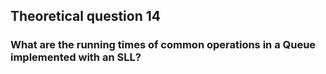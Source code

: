 ## Theoretical question 14

### What are the running times of common operations in a Queue implemented with an SLL?
